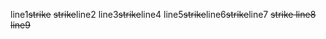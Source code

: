 line1~~strike~~
~~strike~~line2
line3~~strike~~line4
line5~~strike~~line6~~strike~~line7
~~strike
line8
line9~~